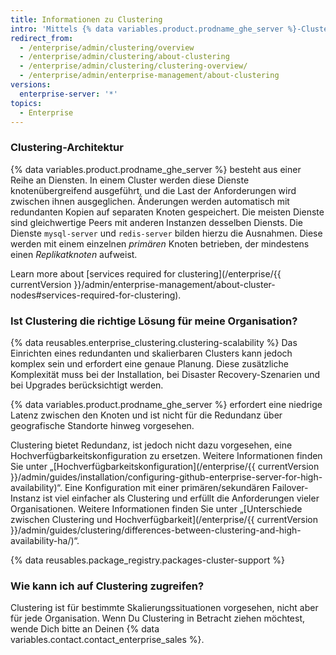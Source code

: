 ```yaml
---
title: Informationen zu Clustering
intro: 'Mittels {% data variables.product.prodname_ghe_server %}-Clustering können Dienste, die den {% data variables.product.prodname_ghe_server %} bilden, knotenübergreifend per Scale-out erweitert werden.'
redirect_from:
  - /enterprise/admin/clustering/overview
  - /enterprise/admin/clustering/about-clustering
  - /enterprise/admin/clustering/clustering-overview/
  - /enterprise/admin/enterprise-management/about-clustering
versions:
  enterprise-server: '*'
topics:
  - Enterprise
---
```


### Clustering-Architektur

{% data variables.product.prodname_ghe_server %} besteht aus einer Reihe an Diensten. In einem Cluster werden diese Dienste knotenübergreifend ausgeführt, und die Last der Anforderungen wird zwischen ihnen ausgeglichen. Änderungen werden automatisch mit redundanten Kopien auf separaten Knoten gespeichert. Die meisten Dienste sind gleichwertige Peers mit anderen Instanzen desselben Diensts. Die Dienste `mysql-server` und `redis-server` bilden hierzu die Ausnahmen. Diese werden mit einem einzelnen _primären_ Knoten betrieben, der mindestens einen _Replikatknoten_ aufweist.

Learn more about [services required for clustering](/enterprise/{{ currentVersion }}/admin/enterprise-management/about-cluster-nodes#services-required-for-clustering).

### Ist Clustering die richtige Lösung für meine Organisation?

{% data reusables.enterprise_clustering.clustering-scalability %} Das Einrichten eines redundanten und skalierbaren Clusters kann jedoch komplex sein und erfordert eine genaue Planung. Diese zusätzliche Komplexität muss bei der Installation, bei Disaster Recovery-Szenarien und bei Upgrades berücksichtigt werden.

{% data variables.product.prodname_ghe_server %} erfordert eine niedrige Latenz zwischen den Knoten und ist nicht für die Redundanz über geografische Standorte hinweg vorgesehen.

Clustering bietet Redundanz, ist jedoch nicht dazu vorgesehen, eine Hochverfügbarkeitskonfiguration zu ersetzen. Weitere Informationen finden Sie unter „[Hochverfügbarkeitskonfiguration](/enterprise/{{ currentVersion }}/admin/guides/installation/configuring-github-enterprise-server-for-high-availability)“. Eine Konfiguration mit einer primären/sekundären Failover-Instanz ist viel einfacher als Clustering und erfüllt die Anforderungen vieler Organisationen. Weitere Informationen finden Sie unter „[Unterschiede zwischen Clustering und Hochverfügbarkeit](/enterprise/{{ currentVersion }}/admin/guides/clustering/differences-between-clustering-and-high-availability-ha/)“.

{% data reusables.package_registry.packages-cluster-support %}

### Wie kann ich auf Clustering zugreifen?

Clustering ist für bestimmte Skalierungssituationen vorgesehen, nicht aber für jede Organisation. Wenn Du Clustering in Betracht ziehen möchtest, wende Dich bitte an Deinen {% data variables.contact.contact_enterprise_sales %}.
